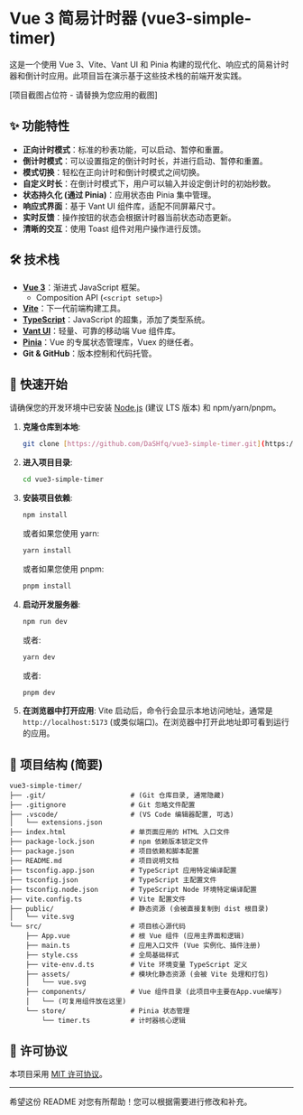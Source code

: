 # Vue 3 简易计时器 (vue3-simple-timer)

这是一个使用 Vue 3、Vite、Vant UI 和 Pinia 构建的现代化、响应式的简易计时器和倒计时应用。此项目旨在演示基于这些技术栈的前端开发实践。

<!-- 
    建议您在这里添加一张项目运行时的截图。
    您可以在 GitHub 上传图片到仓库，然后在这里引用图片的链接。
    例如：
    ![项目截图](URL_TO_YOUR_SCREENSHOT.png) 
-->
[项目截图占位符 - 请替换为您应用的截图]

## ✨ 功能特性

* **正向计时模式**：标准的秒表功能，可以启动、暂停和重置。
* **倒计时模式**：可以设置指定的倒计时时长，并进行启动、暂停和重置。
* **模式切换**：轻松在正向计时和倒计时模式之间切换。
* **自定义时长**：在倒计时模式下，用户可以输入并设定倒计时的初始秒数。
* **状态持久化 (通过 Pinia)**：应用状态由 Pinia 集中管理。
* **响应式界面**：基于 Vant UI 组件库，适配不同屏幕尺寸。
* **实时反馈**：操作按钮的状态会根据计时器当前状态动态更新。
* **清晰的交互**：使用 Toast 组件对用户操作进行反馈。

## 🛠️ 技术栈

* **[Vue 3](https://vuejs.org/)**：渐进式 JavaScript 框架。
    * Composition API (`<script setup>`)
* **[Vite](https://vitejs.dev/)**：下一代前端构建工具。
* **[TypeScript](https://www.typescriptlang.org/)**：JavaScript 的超集，添加了类型系统。
* **[Vant UI](https://vant-contrib.gitee.io/vant/#/zh-CN/)**：轻量、可靠的移动端 Vue 组件库。
* **[Pinia](https://pinia.vuejs.org/)**：Vue 的专属状态管理库，Vuex 的继任者。
* **Git & GitHub**：版本控制和代码托管。

## 🚀 快速开始

请确保您的开发环境中已安装 [Node.js](https://nodejs.org/) (建议 LTS 版本) 和 npm/yarn/pnpm。

1.  **克隆仓库到本地**:
    ```bash
    git clone [https://github.com/DaSHfq/vue3-simple-timer.git](https://github.com/DaSHfq/vue3-simple-timer.git)
    ```

2.  **进入项目目录**:
    ```bash
    cd vue3-simple-timer
    ```

3.  **安装项目依赖**:
    ```bash
    npm install
    ```
    或者如果您使用 yarn:
    ```bash
    yarn install
    ```
    或者如果您使用 pnpm:
    ```bash
    pnpm install
    ```

4.  **启动开发服务器**:
    ```bash
    npm run dev
    ```
    或者:
    ```bash
    yarn dev
    ```
    或者:
    ```bash
    pnpm dev
    ```

5.  **在浏览器中打开应用**:
    Vite 启动后，命令行会显示本地访问地址，通常是 `http://localhost:5173` (或类似端口)。在浏览器中打开此地址即可看到运行的应用。

## 🔧 项目结构 (简要)
```text
vue3-simple-timer/
├── .git/                     # (Git 仓库目录, 通常隐藏)
├── .gitignore                # Git 忽略文件配置
├── .vscode/                  # (VS Code 编辑器配置, 可选)
│   └── extensions.json
├── index.html                # 单页面应用的 HTML 入口文件
├── package-lock.json         # npm 依赖版本锁定文件
├── package.json              # 项目依赖和脚本配置
├── README.md                 # 项目说明文档
├── tsconfig.app.json         # TypeScript 应用特定编译配置
├── tsconfig.json             # TypeScript 主配置文件
├── tsconfig.node.json        # TypeScript Node 环境特定编译配置
├── vite.config.ts            # Vite 配置文件
├── public/                   # 静态资源 (会被直接复制到 dist 根目录)
│   └── vite.svg
└── src/                      # 项目核心源代码
    ├── App.vue               # 根 Vue 组件 (应用主界面和逻辑)
    ├── main.ts               # 应用入口文件 (Vue 实例化、插件注册)
    ├── style.css             # 全局基础样式
    ├── vite-env.d.ts         # Vite 环境变量 TypeScript 定义
    ├── assets/               # 模块化静态资源 (会被 Vite 处理和打包)
    │   └── vue.svg
    ├── components/           # Vue 组件目录 (此项目中主要在App.vue编写)
    │   └── (可复用组件放在这里)
    └── store/                # Pinia 状态管理
        └── timer.ts          # 计时器核心逻辑
```
## 📝 许可协议

本项目采用 [MIT 许可协议](LICENSE)。

---

希望这份 README 对您有所帮助！您可以根据需要进行修改和补充。


